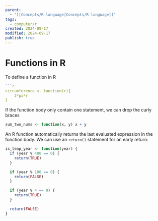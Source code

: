```yaml
---
parent:
  - "[[Concepts/R language|Concepts/R language]]"
tags:
  - computer/r
created: 2024-09-17
modified: 2024-09-17
publish: true
---
```

# Functions in R
To define a function in R
```r
```r
circumference <- function(r){
    2*pi*r
}
```

If the function body only contain one statement, we can drop the curly braces
```r
sum_two_nums <- function(x, y) x + y
```

An R function automatically returns the last evaluated expression in the function body. We can use an `return()` statement for an early return:
```r
is_leap_year <- function(year) {
  if (year % 400 == 0) {
    return(TRUE)
  }

  if (year % 100 == 0) {
    return(FALSE)
  }

  if (year % 4 == 0) {
    return(TRUE)
  }

  return(FALSE)
}
```